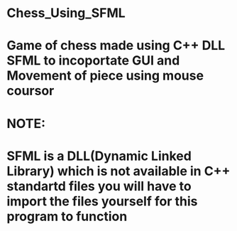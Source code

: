 # Chess_Using_SFML
# Game of chess made using C++ DLL SFML to incoportate GUI and Movement of piece using mouse coursor

# NOTE:
# SFML is a DLL(Dynamic Linked Library) which is not available in C++ standartd files you will have to import the files yourself for this program to function 
